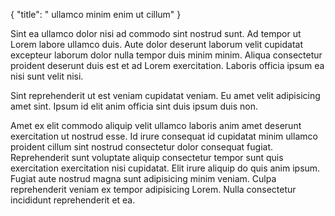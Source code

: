 {
  "title": " ullamco minim enim ut cillum"
}

Sint ea ullamco dolor nisi ad commodo sint nostrud sunt. Ad tempor ut Lorem labore ullamco duis. Aute dolor deserunt laborum velit cupidatat excepteur laborum dolor nulla tempor duis minim minim. Aliqua consectetur proident deserunt duis est et ad Lorem exercitation. Laboris officia ipsum ea nisi sunt velit nisi.

Sint reprehenderit ut est veniam cupidatat veniam. Eu amet velit adipisicing amet sint. Ipsum id elit anim officia sint duis ipsum duis non.

Amet ex elit commodo aliquip velit ullamco laboris anim amet deserunt exercitation ut nostrud esse. Id irure consequat id cupidatat minim ullamco proident cillum sint nostrud consectetur dolor consequat fugiat. Reprehenderit sunt voluptate aliquip consectetur tempor sunt quis exercitation exercitation nisi cupidatat. Elit irure aliquip do quis anim ipsum. Fugiat aute nostrud magna sunt adipisicing minim veniam. Culpa reprehenderit veniam ex tempor adipisicing Lorem. Nulla consectetur incididunt reprehenderit et ea.